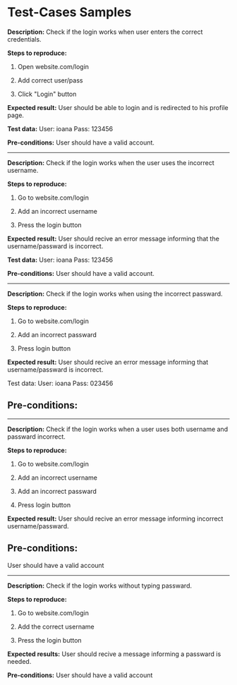 # Test-Cases Samples

**Description:**
Check if the login works when user enters the correct credentials.

**Steps to reproduce:**
1. Open website.com/login

2. Add correct user/pass

3. Click "Login" button

**Expected result:**
User should be able to login and is redirected to his profile page.

**Test data:**
User: ioana
Pass: 123456

**Pre-conditions:**
User should have a valid account.

--------------------------------------------------------------------------------------------
**Description:**
Check if the login works when the user uses the incorrect username.

**Steps to reproduce:**

1. Go to website.com/login

2. Add an incorrect username

3. Press the login button

**Expected result:** 
User should recive an error message informing that the username/passward is incorrect.

**Test data:**
User: ioana
Pass: 123456

**Pre-conditions:**
User should have a valid account.

--------------------------------------------------------------------------------------------
**Description:**
Check if the login works when using the incorrect passward.

**Steps to reproduce:**

1. Go to website.com/login

2. Add an incorrect passward

3. Press login button

**Expected result:**
User should recive an error message informing that username/passward is incorrect.

Test data:
User: ioana
Pass: 023456

**Pre-conditions:**
-
--------------------------------------------------------------------------------------------
**Description:**
Check if the login works when a user uses both username and passward incorrect.

**Steps to reproduce:**

1. Go to website.com/login

2. Add an incorrect username

3. Add an incorrect passward

4. Press login button

**Expected result:** 
User should recive an error message informing incorrect username/passward.

**Pre-conditions:**
-
User should have a valid account

--------------------------------------------------------------------------------------------
**Description:**
Check if the login works without typing passward.

**Steps to reproduce:**

1. Go to website.com/login

2. Add the correct username

3. Press the login button

**Expected results:** 
User should recive a message informing a passward is needed.

**Pre-conditions:**
User should have a valid account
